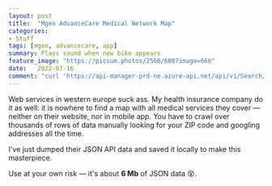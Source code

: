 ```yaml
---
layout: post
title:  "Mgen AdvanceCare Medical Network Map"
categories:
- Stuff
tags: [mgen, advancecare, app]
summary: Plays sound when new bike appears
feature_image: "https://picsum.photos/2560/600?image=666"
date:   2022-07-16
comment: "curl 'https://api-manager-prd-ne.azure-api.net/api/v1/Search/Aggregated?location=Lisboa&networks=4&networks=9'"
---
```

<script src="https://unpkg.com/vue@3.2.37/dist/vue.global.prod.js" type="text/javascript"></script>
<script
      src="https://maps.googleapis.com/maps/api/js?key=AIzaSyDxwyBxZbZtTzx3uWcSlqncFcDU4kvuE5o"
    ></script>

<style>
.mgen-map {
    height: 500px;
}
.mgen-filters {
    display: flex;
    flex-wrap: wrap;
    padding: 1rem 0;
}
.mgen-filter {
    padding: 0 1rem;
}
.mgen-filter__label {
    padding-left: 0.5rem;
}
.mgen-filter__select {
    width: 10rem;
}
</style>

Web services in western europe suck ass. My health insurance company do it as well: it is nowhere to find a map with all medical services they cover — neither on their website, nor in mobile app. You have to crawl over thousands of rows of data manually looking for your ZIP code and googling addresses all the time.

I've just dumped their JSON API data and saved it locally to make this masterpiece.

Use at your own risk — it's about **6 Mb** of JSON data 😵.

<div id="mgen_app">
</div>

<script async src="app.js" type="module"></script>